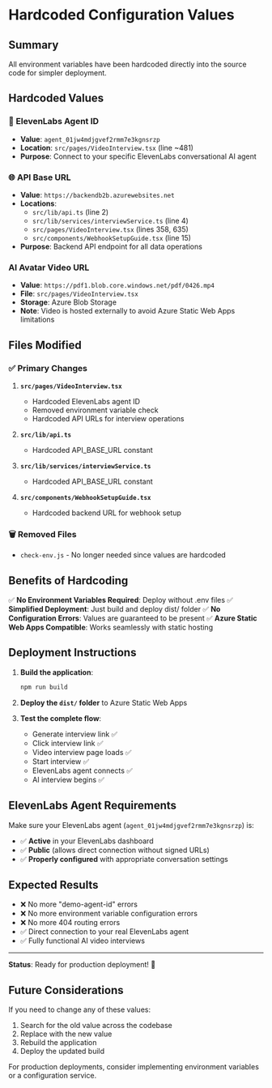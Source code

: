 # Hardcoded Configuration Values

## Summary
All environment variables have been hardcoded directly into the source code for simpler deployment.

## Hardcoded Values

### 🔑 ElevenLabs Agent ID
- **Value**: `agent_01jw4mdjgvef2rmm7e3kgnsrzp`
- **Location**: `src/pages/VideoInterview.tsx` (line ~481)
- **Purpose**: Connect to your specific ElevenLabs conversational AI agent

### 🌐 API Base URL
- **Value**: `https://backendb2b.azurewebsites.net`
- **Locations**:
  - `src/lib/api.ts` (line 2)
  - `src/lib/services/interviewService.ts` (line 4)
  - `src/pages/VideoInterview.tsx` (lines 358, 635)
  - `src/components/WebhookSetupGuide.tsx` (line 15)
- **Purpose**: Backend API endpoint for all data operations

### AI Avatar Video URL
- **Value**: `https://pdf1.blob.core.windows.net/pdf/0426.mp4`
- **File**: `src/pages/VideoInterview.tsx`
- **Storage**: Azure Blob Storage
- **Note**: Video is hosted externally to avoid Azure Static Web Apps limitations

## Files Modified

### ✅ Primary Changes
1. **`src/pages/VideoInterview.tsx`**
   - Hardcoded ElevenLabs agent ID
   - Removed environment variable check
   - Hardcoded API URLs for interview operations

2. **`src/lib/api.ts`**
   - Hardcoded API_BASE_URL constant

3. **`src/lib/services/interviewService.ts`**
   - Hardcoded API_BASE_URL constant

4. **`src/components/WebhookSetupGuide.tsx`**
   - Hardcoded backend URL for webhook setup

### 🗑️ Removed Files
- `check-env.js` - No longer needed since values are hardcoded

## Benefits of Hardcoding

✅ **No Environment Variables Required**: Deploy without .env files
✅ **Simplified Deployment**: Just build and deploy dist/ folder
✅ **No Configuration Errors**: Values are guaranteed to be present
✅ **Azure Static Web Apps Compatible**: Works seamlessly with static hosting

## Deployment Instructions

1. **Build the application**:
   ```bash
   npm run build
   ```

2. **Deploy the `dist/` folder** to Azure Static Web Apps

3. **Test the complete flow**:
   - Generate interview link ✅
   - Click interview link ✅
   - Video interview page loads ✅
   - Start interview ✅
   - ElevenLabs agent connects ✅
   - AI interview begins ✅

## ElevenLabs Agent Requirements

Make sure your ElevenLabs agent (`agent_01jw4mdjgvef2rmm7e3kgnsrzp`) is:
- ✅ **Active** in your ElevenLabs dashboard
- ✅ **Public** (allows direct connection without signed URLs)
- ✅ **Properly configured** with appropriate conversation settings

## Expected Results

- ❌ No more "demo-agent-id" errors
- ❌ No more environment variable configuration errors  
- ❌ No more 404 routing errors
- ✅ Direct connection to your real ElevenLabs agent
- ✅ Fully functional AI video interviews

---

**Status**: Ready for production deployment! 🚀 

## Future Considerations

If you need to change any of these values:
1. Search for the old value across the codebase
2. Replace with the new value
3. Rebuild the application
4. Deploy the updated build

For production deployments, consider implementing environment variables or a configuration service. 